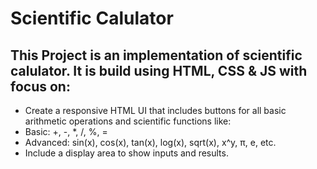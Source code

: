 # Scientific Calulator

## This Project is an implementation of scientific calulator. It is build using HTML, CSS & JS with focus on:

- Create a responsive HTML UI that includes buttons for all basic arithmetic operations and scientific functions like:
- Basic: +, -, \*, /, %, =
- Advanced: sin(x), cos(x), tan(x), log(x), sqrt(x), x^y, π, e, etc.
- Include a display area to show inputs and results.
